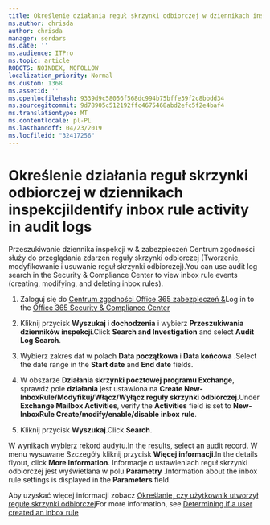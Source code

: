 ```yaml
---
title: Określenie działania reguł skrzynki odbiorczej w dziennikach inspekcji
ms.author: chrisda
author: chrisda
manager: serdars
ms.date: ''
ms.audience: ITPro
ms.topic: article
ROBOTS: NOINDEX, NOFOLLOW
localization_priority: Normal
ms.custom: 1368
ms.assetid: ''
ms.openlocfilehash: 9339d9c58056f568dc994b75bffe39f2c8bbdd34
ms.sourcegitcommit: 9d78905c512192ffc4675468abd2efc5f2e4baf4
ms.translationtype: MT
ms.contentlocale: pl-PL
ms.lasthandoff: 04/23/2019
ms.locfileid: "32417256"
---
```

# <a name="identify-inbox-rule-activity-in-audit-logs"></a><span data-ttu-id="8099f-102">Określenie działania reguł skrzynki odbiorczej w dziennikach inspekcji</span><span class="sxs-lookup"><span data-stu-id="8099f-102">Identify inbox rule activity in audit logs</span></span>

<span data-ttu-id="8099f-103">Przeszukiwanie dziennika inspekcji w & zabezpieczeń Centrum zgodności służy do przeglądania zdarzeń reguły skrzynki odbiorczej (Tworzenie, modyfikowanie i usuwanie reguł skrzynki odbiorczej).</span><span class="sxs-lookup"><span data-stu-id="8099f-103">You can use audit log search in the Security & Compliance Center to view inbox rule events (creating, modifying, and deleting inbox rules).</span></span>

1. <span data-ttu-id="8099f-104">Zaloguj się do [Centrum zgodności Office 365 zabezpieczeń &](https://protection.office.com/)</span><span class="sxs-lookup"><span data-stu-id="8099f-104">Log in to the [Office 365 Security & Compliance Center](https://protection.office.com/)</span></span>

2. <span data-ttu-id="8099f-105">Kliknij przycisk **Wyszukaj i dochodzenia** i wybierz **Przeszukiwania dzienników inspekcji**.</span><span class="sxs-lookup"><span data-stu-id="8099f-105">Click **Search and Investigation** and select **Audit Log Search**.</span></span>

3. <span data-ttu-id="8099f-106">Wybierz zakres dat w polach **Data początkowa** i **Data końcowa** .</span><span class="sxs-lookup"><span data-stu-id="8099f-106">Select the date range in the **Start date** and **End date** fields.</span></span>

4. <span data-ttu-id="8099f-107">W obszarze **Działania skrzynki pocztowej programu Exchange**, sprawdź pole **działania** jest ustawiona na **Create New-InboxRule/Modyfikuj/Włącz/Wyłącz reguły skrzynki odbiorczej**.</span><span class="sxs-lookup"><span data-stu-id="8099f-107">Under **Exchange Mailbox Activities**, verify the **Activities** field is set to **New-InboxRule Create/modify/enable/disable inbox rule**.</span></span>

5. <span data-ttu-id="8099f-108">Kliknij przycisk **Wyszukaj**.</span><span class="sxs-lookup"><span data-stu-id="8099f-108">Click **Search**.</span></span>

<span data-ttu-id="8099f-109">W wynikach wybierz rekord audytu.</span><span class="sxs-lookup"><span data-stu-id="8099f-109">In the results, select an audit record.</span></span> <span data-ttu-id="8099f-110">W menu wysuwane Szczegóły kliknij przycisk **Więcej informacji**.</span><span class="sxs-lookup"><span data-stu-id="8099f-110">In the details flyout, click **More Information**.</span></span> <span data-ttu-id="8099f-111">Informacje o ustawieniach reguł skrzynki odbiorczej jest wyświetlana w polu **Parametry** .</span><span class="sxs-lookup"><span data-stu-id="8099f-111">Information about the inbox rule settings is displayed in the **Parameters** field.</span></span>

<span data-ttu-id="8099f-112">Aby uzyskać więcej informacji zobacz [Określanie, czy użytkownik utworzył regułę skrzynki odbiorczej](https://docs.microsoft.com//office365/securitycompliance/auditing-troubleshooting-scenarios#determining-if-a-user-created-an-inbox-rule)</span><span class="sxs-lookup"><span data-stu-id="8099f-112">For more information, see [Determining if a user created an inbox rule](https://docs.microsoft.com//office365/securitycompliance/auditing-troubleshooting-scenarios#determining-if-a-user-created-an-inbox-rule)</span></span>
